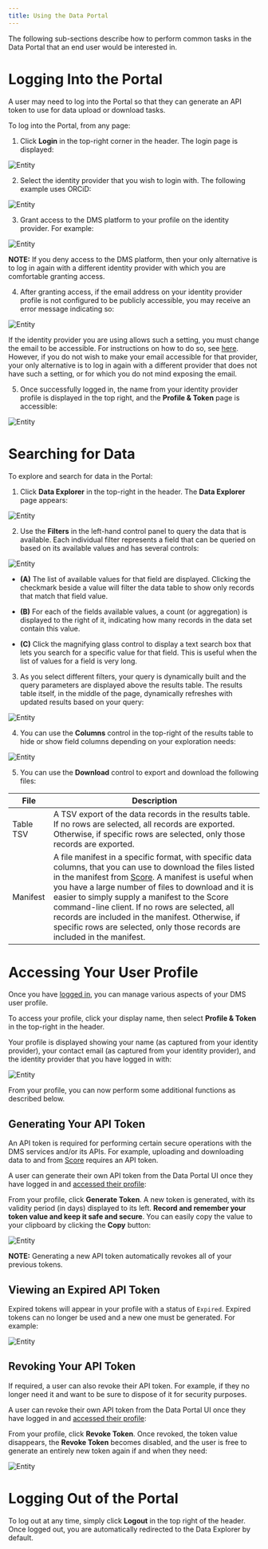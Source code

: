```yaml
---
title: Using the Data Portal
---
```


The following sub-sections describe how to perform common tasks in the Data Portal that an end user would be interested in.

# Logging Into the Portal

A user may need to log into the Portal so that they can generate an API token to use for data upload or download tasks.

To log into the Portal, from any page:

1. Click **Login** in the top-right corner in the header.  The login page is displayed:

![Entity](../assets/login-page1.png 'Login Page')

2. Select the identity provider that you wish to login with.  The following example uses ORCiD:

![Entity](../assets/orcid-login.png 'ORCiD Login')

3. Grant access to the DMS platform to your profile on the identity provider.  For example:

![Entity](../assets/orcid-grant2.png 'ORCiD Grant Access')

<Warning>**NOTE:** If you deny access to the DMS platform, then your only alternative is to log in again with a different identity provider with which you are comfortable granting access.</Warning>

4. After granting access, if the email address on your identity provider profile is not configured to be publicly accessible, you may receive an error message indicating so:

![Entity](../assets/no-email.png 'No Primary Email')

If the identity provider you are using allows such a setting, you must change the email to be accessible.  For instructions on how to do so, see [here](../../installation/configuration/prereq/emails).  However, if you do not wish to make your email accessible for that provider, your only alternative is to log in again with a different provider that does not have such a setting, or for which you do not mind exposing the email.

5. Once successfully logged in, the name from your identity provider profile is displayed in the top right, and the **Profile & Token** page is accessible:

![Entity](../assets/logged-in.png 'Logged In')

# Searching for Data

To explore and search for data in the Portal:

1. Click **Data Explorer** in the top-right in the header.  The **Data Explorer** page appears:

![Entity](../assets/explorer-example.png 'Explorer Example')

2. Use the **Filters** in the left-hand control panel to query the data that is available.  Each individual filter represents a field that can be queried on based on its available values and has several controls:

![Entity](../assets/facets.png 'Facets')

- **(A)** The list of available values for that field are displayed.  Clicking the checkmark beside a value will filter the data table to show only records that match that field value.

- **(B)** For each of the fields available values, a count (or aggregation) is displayed to the right of it, indicating how many records in the data set contain this value.

- **(C)** Click the magnifying glass control to display a text search box that lets you search for a specific value for that field.  This is useful when the list of values for a field is very long.

3. As you select different filters, your query is dynamically built and the query parameters are displayed above the results table.  The results table itself, in the middle of the page, dynamically refreshes with updated results based on your query:

![Entity](../assets/filtered-data.png 'Filtered Data')

4. You can use the **Columns** control in the top-right of the results table to hide or show field columns depending on your exploration needs:

![Entity](../assets/columns.png 'Customize Columns')

5. You can use the **Download** control to export and download the following files:

| File | Description |
| ------| -------------|
| Table TSV | A TSV export of the data records in the results table. If no rows are selected, all records are exported. Otherwise, if specific rows are selected, only those records are exported. |
| Manifest | A file manifest in a specific format, with specific data columns, that you can use to download the files listed in the manifest from [Score](../../../score).  A manifest is useful when you have a large number of files to download and it is easier to simply supply a manifest to the Score command-line client. If no rows are selected, all records are included in the manifest. Otherwise, if specific rows are selected, only those records are included in the manifest. |

# Accessing Your User Profile

Once you have [logged in](#logging-into-the-portal), you can manage various aspects of your DMS user profile.

To access your profile, click your display name, then select **Profile & Token** in the top-right in the header.  

Your profile is displayed showing your name (as captured from your identity provider), your contact email (as captured from your identity provider), and the identity provider that you have logged in with:

![Entity](../assets/profile-info.png 'Profile Info')

From your profile, you can now perform some additional functions as described below.

## Generating Your API Token

An API token is required for performing certain secure operations with the DMS services and/or its APIs.  For example, uploading and downloading data to and from [Score](../../../score) requires an API token.

A user can generate their own API token from the Data Portal UI once they have logged in and [accessed their profile](#accessing-your-user-profile):

From your profile, click **Generate Token**.  A new token is generated, with its validity period (in days) displayed to its left. **Record and remember your token value and keep it safe and secure**.  You can easily copy the value to your clipboard by clicking the **Copy** button:

![Entity](../assets/generate-token.png 'Generate Token')

<Warning>**NOTE:** Generating a new API token automatically revokes all of your previous tokens.</Warning>

## Viewing an Expired API Token

Expired tokens will appear in your profile with a status of `Expired`.  Expired tokens can no longer be used and a new one must be generated.  For example:

![Entity](../assets/expired-token.png 'Expired Token')

## Revoking Your API Token

If required, a user can also revoke their API token.  For example, if they no longer need it and want to be sure to dispose of it for security purposes.

A user can revoke their own API token from the Data Portal UI once they have logged in and [accessed their profile](#accessing-your-user-profile):

From your profile, click **Revoke Token**.  Once revoked, the token value disappears, the **Revoke Token** becomes disabled, and the user is free to generate an entirely new token again if and when they need:

![Entity](../assets/revoke-token.png 'Revoke Token')

# Logging Out of the Portal

To log out at any time, simply click **Logout** in the top right of the header.  Once logged out, you are automatically redirected to the Data Explorer by default.